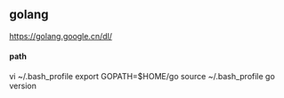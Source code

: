 ## golang
https://golang.google.cn/dl/

#### path
vi ~/.bash_profile
export GOPATH=$HOME/go
source ~/.bash_profile
go version
